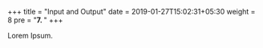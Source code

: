 +++
title = "Input and Output"
date =  2019-01-27T15:02:31+05:30
weight = 8
pre = "<b>7. </b>"
+++

Lorem Ipsum.